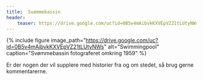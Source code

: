 ```yaml
---
title:  Svømmebassin
header:
    teaser: https://drive.google.com/uc?id=0B5v4mAibvkKXVEpVZ21tLUtyNWs
---
```


{% include figure 
    image_path="https://drive.google.com/uc?id=0B5v4mAibvkKXVEpVZ21tLUtyNWs"
    alt="Swimmingpool"
    caption="Svømmebassin fotograferet omkring 1959" %}

Er der nogen der vil supplere med historier fra og om stedet, så brug gerne kommentarerne.
